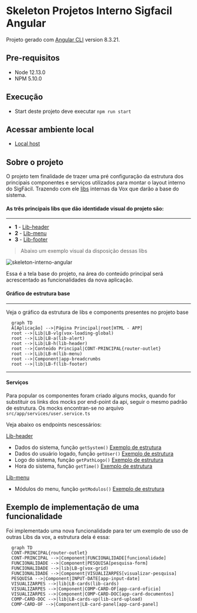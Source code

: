 # Skeleton Projetos Interno Sigfacil Angular

Projeto gerado com [Angular CLI](https://github.com/angular/angular-cli) version 8.3.21.

## Pre-requisitos

- Node 12.13.0
- NPM 5.10.0

## Execução

* Start deste projeto deve executar `npm run start`

## Acessar ambiente local

* [Local host](http://localhost:4200)


## Sobre o projeto

O projeto tem finalidade de trazer uma pré configuração da estrutura dos principais componentes e serviços utilizados para montar o layout interno do SigFácil. Trazendo com ele [libs](https://gitlab.voxtecnologia.com.br/?sort=latest_activity_desc&utf8=%E2%9C%93&name=lib-&sort=latest_activity_desc) internas da Vox que darão a base do sistema.


#### As três principais libs que dão identidade visual do projeto são:
___

- **1** - [Lib-header](https://gitlab.voxtecnologia.com.br/vox/bibliotecas/front-end/lib-vox-header) 
- **2** - [Lib-menu](https://gitlab.voxtecnologia.com.br/vox/bibliotecas/front-end/lib-vox-menu)
- **3** - [Lib-footer](https://gitlab.voxtecnologia.com.br/vox/bibliotecas/front-end/lib-vox-menu)

> Abaixo um exemplo visual da disposição dessas libs

![skeleton-interno-angular](/uploads/0bf87ede4478c02c59f0d49d3a90374d/skeleton-interno-angular.png)

Essa é a tela base do projeto, na área do conteúdo principal será acrescentado as funcionalidades da nova aplicação.


#### Gráfico de estrutura base
___
Veja o gráfico da estrutura de libs e components presentes no projeto base

```mermaid
  graph TD
  A[Aplicação] -->|Página Principal|root[HTML - APP]
  root -->|Lib|LB-vlg(vox-loading-global)
  root -->|Lib|LB-a(lib-alert)
  root -->|Lib|LB-h(lib-header)
  root -->|Conteúdo Principal|CONT-PRINCIPAL{router-outlet}
  root -->|Lib|LB-m(lib-menu)
  root -->|Component|app-breadcrumbs
  root -->|lib|LB-f(lib-footer)
```
___
#### Serviços

Para popular os componentes foram criado alguns mocks, quando for substituir os links dos mocks por end-point da api, seguir o mesmo padrão de estrutura. Os mocks encontran-se no arquivo `src/app/services/user.service.ts`

Veja abaixo os endpoints nescessários:

[Lib-header](https://gitlab.voxtecnologia.com.br/vox/bibliotecas/front-end/lib-vox-header) 
*  Dados do sistema, função `getSystem()` [Exemplo de estrutura](https://www.mocky.io/v2/5b645c5b2e00008d00414025)
*  Dados do usuário logado, função `getUser()` [Exemplo de estrutura](https://www.mocky.io/v2/5b23f0fb2f00007d00e097c4)
*  Logo do sistema, função `getPathLogo()` [Exemplo de estrutura](https://www.mocky.io/v2/5c98e8913200007402d906ab)
*  Hora do sistema, função `getTime()` [Exemplo de estrutura](https://www.mocky.io/v2/5b63630630000052006503ef)

[Lib-menu](https://gitlab.voxtecnologia.com.br/vox/bibliotecas/front-end/lib-vox-menu)
*  Módulos do menu, função `getModulos()` [Exemplo de estrutura](https://www.mocky.io/v2/5e16301b34000070eb406a2c)


## Exemplo de implementação de uma funcionalidade
Foi implementado uma nova funcionalidade para ter um exemplo de uso de outras Libs da vox, a estrutura dela é essa: 

```mermaid
  graph TD
  CONT-PRINCIPAL{router-outlet}
  CONT-PRINCIPAL -->|Component|FUNCIONALIDADE[funcionalidade]
  FUNCIONALIDADE -->|Component|PESQUISA[pesquisa-form]
  FUNCIONALIDADE -->|lib|LB-g(vox-grid)
  FUNCIONALIDADE -->|Component|VISUALIZARPES[visualizar-pesquisa]
  PESQUISA -->|Component|INPUT-DATE[app-input-date]
  VISUALIZARPES -->|lib|LB-cards(lib-cards)
  VISUALIZARPES -->|Component|COMP-CARD-OF[app-card-oficio]
  VISUALIZARPES -->|Component|COMP-CARD-DOC[app-card-documentos]
  COMP-CARD-DOC -->|lib|LB-cards-up(lib-card-upload)
  COMP-CARD-OF -->|Component|LB-card-panel[app-card-panel]
```
